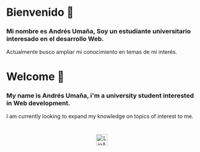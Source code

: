 # Bienvenido 👋

### Mi nombre es Andrés Umaña, Soy un estudiante universitario interesado en el desarrollo Web.
 
Actualmente busco ampliar mi conocimiento en temas de mi interés.
#
# Welcome 👋

### My name is Andrés Umaña, i'm a university student interested in Web development.
 
I am currently looking to expand my knowledge on topics of interest to me.

#
<p align="center">
<a href="https://www.linkedin.com/in/andr%C3%A9s-uma%C3%B1a-730874171/" target="_blank"><img align="center" src="https://cdn.jsdelivr.net/npm/simple-icons@3.0.1/icons/linkedin.svg" alt="LinAndUm" height="30" width="30" /></a>
</p>
<!--
**AndUm23/AndUm23** is a ✨ _special_ ✨ repository because its `README.md` (this file) appears on your GitHub profile.

Here are some ideas to get you started:

- 🔭 I’m currently working on ...
- 🌱 I’m currently learning ...
- 👯 I’m looking to collaborate on ...
- 🤔 I’m looking for help with ...
- 💬 Ask me about ...
- 📫 How to reach me: ...
- 😄 Pronouns: ...
- ⚡ Fun fact: ...
-->
